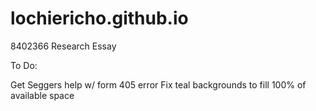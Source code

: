 # lochiericho.github.io
8402366 Research Essay

To Do:

  Get Seggers help w/ form 405 error
  Fix teal backgrounds to fill 100% of available space
